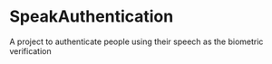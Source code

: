 # SpeakAuthentication
A project to authenticate people using their speech as the biometric verification
